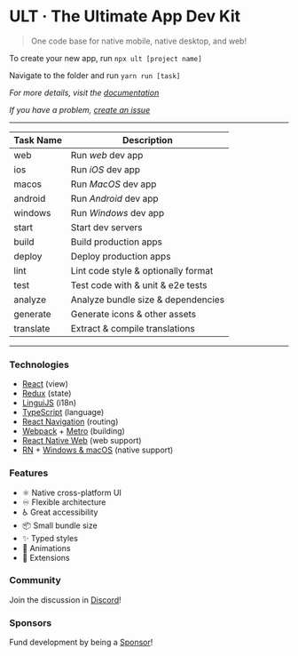 # ULT · The Ultimate App Dev Kit

> One code base for native mobile, native desktop, and web!

To create your new app, run `npx ult [project name]`

Navigate to the folder and run `yarn run [task]`

*For more details, visit the [documentation](https://docs.ult.dev)*

*If you have a problem, [create an issue](https://github.com/kat-tax/ult/issues/new/choose)*

---

| Task Name | Description                             |
| ----------| ----------------------------------------|
| web       | Run *web* dev app                       |
| ios       | Run *iOS* dev app                       |
| macos     | Run *MacOS* dev app                     |
| android   | Run *Android* dev app                   |
| windows   | Run *Windows* dev app                   |
| start     | Start dev servers                       |
| build     | Build production apps                   |
| deploy    | Deploy production apps                  |
| lint      | Lint code style & optionally format     |
| test      | Test code with & unit & e2e tests       |
| analyze   | Analyze bundle size & dependencies      |
| generate  | Generate icons & other assets           |
| translate | Extract & compile translations          |

---

### Technologies
 - [React](https://reactjs.org/) (view)
 - [Redux](https://redux-toolkit.js.org/) (state)
 - [LinguiJS](https://lingui.js.org/) (i18n)
 - [TypeScript](https://www.typescriptlang.org/) (language)
 - [React Navigation](https://reactnavigation.org/) (routing)
 - [Webpack](https://webpack.js.org/) + [Metro](https://facebook.github.io/metro/) (building)
 - [React Native Web](https://necolas.github.io/react-native-web) (web support)
 - [RN](https://reactnative.dev/) + [Windows & macOS](https://microsoft.github.io/react-native-windows/) (native support)

### Features
- ⚛ Native cross-platform UI
- ♾ Flexible architecture
- ♿ Great accessibility
- 📦 Small bundle size
- ✨ Typed styles
- 🎥 Animations
- 🧩 Extensions

### Community

Join the discussion in [Discord](https://discord.gg/TzhDRyj)!

### Sponsors

Fund development by being a [Sponsor](https://github.com/sponsors/Cavitt)!
